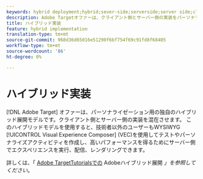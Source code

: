 ```yaml
---
keywords: hybrid deployment;hybrid;sever-side;serverside;server side;client-side;clientside;client side;hybrid implementation
description: Adobe Targetオファーは、クライアント側とサーバー側の実装をパーソナライズ、ブレンドする独自のハイブリッド展開モデルです。
title: ハイブリッド実装
feature: hybrid implementation
translation-type: tm+mt
source-git-commit: 968d36d65016e51290f6bf754f69c91fd8f68405
workflow-type: tm+mt
source-wordcount: '86'
ht-degree: 0%

---
```



# ハイブリッド実装

[!DNL Adobe Target] オファーは、パーソナライゼーション用の独自のハイブリッド展開モデルです。クライアント側とサーバー側の実装を混在させます。 このハイブリッドモデルを使用すると、技術者以外のユーザーもWYSIWYG [!UICONTROL Visual Experience Composer] (VEC)を使用してテストやパーソナライズアクティビティを作成し、高いパフォーマンスを得るためにサーバー側でエクスペリエンスを実行、配信、レンダリングできます。

詳しくは、「 [Adobe TargetTutorialsでの](https://experienceleague.adobe.com/docs/target-learn/tutorials/implementation/hybrid-deployment.html) Adobeハイブリッド展開 *」を参照してください*。
